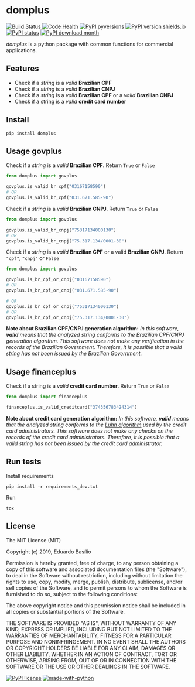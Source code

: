# **domplus**
[![Build Status](https://travis-ci.org/edubasilio/domplus.svg?branch=master)](https://travis-ci.org/edubasilio/domplus)
[![Code Health](https://landscape.io/github/edubasilio/domplus/master/landscape.svg?style=flat)](https://landscape.io/github/edubasilio/domplus/master)
[![PyPI pyversions](https://img.shields.io/pypi/pyversions/domplus.svg)](https://pypi.python.org/pypi/domplus/)
[![PyPI version shields.io](https://img.shields.io/pypi/v/domplus.svg)](https://pypi.python.org/pypi/domplus/)
[![PyPI status](https://img.shields.io/pypi/status/domplus.svg)](https://pypi.python.org/pypi/domplus/)
[![PyPI download month](https://img.shields.io/pypi/dm/domplus.svg)](https://pypi.python.org/pypi/domplus/)

_domplus_ is a python package with common functions for commercial applications.

## **Features**
* Check if a _string_ is a _valid_ **Brazilian CPF**
* Check if a _string_ is a _valid_ **Brazilian CNPJ**
* Check if a _string_ is a _valid_ **Brazilian CPF** or a _valid_ **Brazilian CNPJ**
* Check if a string is a _valid_ **credit card number**

## **Install**
``` console
pip install domplus
```

## **Usage govplus**
Check if a _string_ is a _valid_ **Brazilian CPF**. Return `True` or `False`

``` python
from domplus import govplus

govplus.is_valid_br_cpf("03167158590")
# OR
govplus.is_valid_br_cpf("031.671.585-90")
```

Check if a _string_ is a _valid_ **Brazilian CNPJ**. Return `True` or `False`

``` python
from domplus import govplus

govplus.is_valid_br_cnpj("75317134000130")
# OR
govplus.is_valid_br_cnpj("75.317.134/0001-30")
```

Check if a _string_ is a _valid_ **Brazilian CPF** or a valid **Brazilian CNPJ**. Return `"cpf"`, `"cnpj"` or `False`

``` python
from domplus import govplus

govplus.is_br_cpf_or_cnpj("03167158590")
# OR
govplus.is_br_cpf_or_cnpj("031.671.585-90")

# OR
govplus.is_br_cpf_or_cnpj("75317134000130")
# OR
govplus.is_br_cpf_or_cnpj("75.317.134/0001-30")
```

**Note about Brazilian CPF/CNPJ generation algorithm:** _In this software, **valid** means that the analyzed string conforms to the Brazilian CPF/CNPJ generation algorithm. This software does not make any verification in the records of the Brazilian Government. Therefore, it is possible that a valid string has not been issued by the Brazilian Government._

## **Usage financeplus**
Check if a string is a _valid_ **credit card number**. Return `True` or `False`

``` python
from domplus import financeplus

financeplus.is_valid_creditcard("374356783424314")
```

**Note about credit card generation algorithm:** _In this software, **valid** means that the analyzed string conforms to the [Luhn algorithm](https://en.wikipedia.org/wiki/Luhn_algorithm "Luhn algorithm") used by the credit card administrators. This software does not make any checks on the records of the credit card administrators. Therefore, it is possible that a valid string has not been issued by the credit card administrator._

## **Run tests**

Install requirements
``` console
pip install -r requirements_dev.txt
```

Run
``` console
tox
```

## **License**
The MIT License (MIT)

Copyright (c) 2019, Eduardo Basílio

Permission is hereby granted, free of charge, to any person obtaining a copy of this software and associated documentation files (the "Software"), to deal in the Software without restriction, including without limitation the rights to use, copy, modify, merge, publish, distribute, sublicense, and/or sell copies of the Software, and to permit persons to whom the Software is furnished to do so, subject to the following conditions:

The above copyright notice and this permission notice shall be included in all copies or substantial portions of the Software.

THE SOFTWARE IS PROVIDED "AS IS", WITHOUT WARRANTY OF ANY KIND, EXPRESS OR IMPLIED, INCLUDING BUT NOT LIMITED TO THE WARRANTIES OF MERCHANTABILITY, FITNESS FOR A PARTICULAR PURPOSE AND NONINFRINGEMENT. IN NO EVENT SHALL THE AUTHORS OR COPYRIGHT HOLDERS BE LIABLE FOR ANY CLAIM, DAMAGES OR OTHER LIABILITY, WHETHER IN AN ACTION OF CONTRACT, TORT OR OTHERWISE, ARISING FROM, OUT OF OR IN CONNECTION WITH THE SOFTWARE OR THE USE OR OTHER DEALINGS IN THE SOFTWARE.

[![PyPI license](https://img.shields.io/pypi/l/domplus.svg)](https://pypi.python.org/pypi/domplus/)
[![made-with-python](https://img.shields.io/badge/Made%20with-Python-1f425f.svg)](https://www.python.org/)
